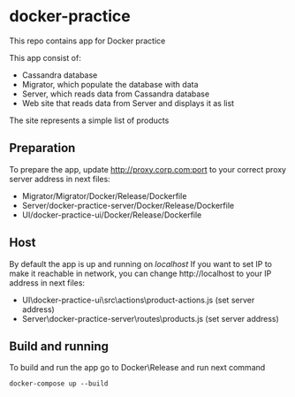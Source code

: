 # docker-practice
This repo contains app for Docker practice

This app consist of:
 - Cassandra database
 - Migrator, which populate the database with data
 - Server, which reads data from Cassandra database
 - Web site that reads data from Server and displays it as list

The site represents a simple list of products

## Preparation 
To prepare the app, update http://proxy.corp.com:port to your correct proxy server address in next files:

 - Migrator/Migrator/Docker/Release/Dockerfile
 - Server/docker-practice-server/Docker/Release/Dockerfile
 - UI/docker-practice-ui/Docker/Release/Dockerfile

## Host
By default the app is up and running on *localhost*
If you want to set IP to make it reachable in network, you can change http://localhost to your IP address in next files:

 - UI\docker-practice-ui\src\actions\product-actions.js (set server address)
 - Server\docker-practice-server\routes\products.js (set server address)

## Build and running
To build and run the app go to  Docker\Release and run next command
```
docker-compose up --build
```
